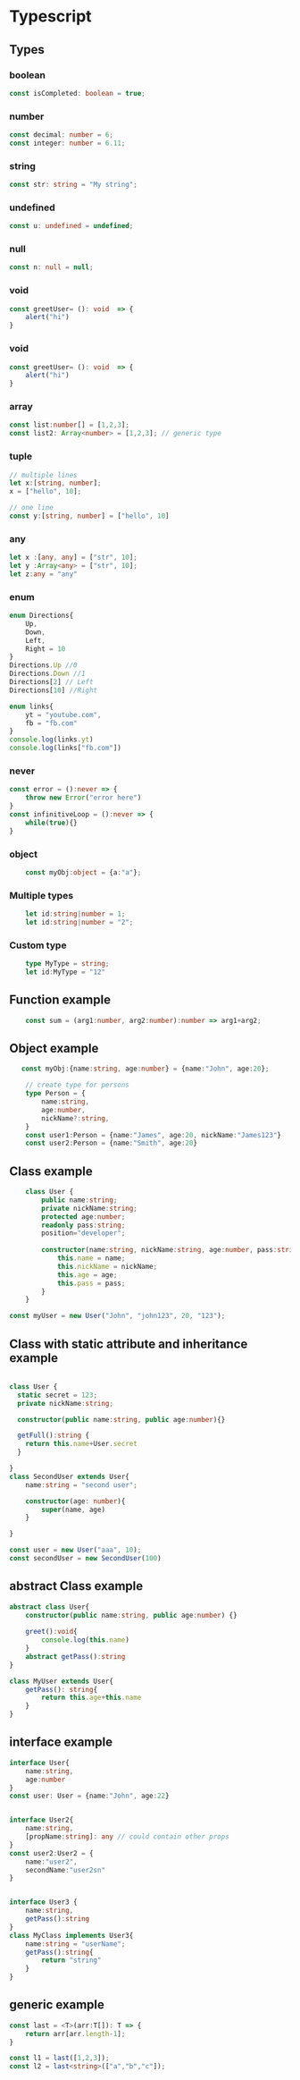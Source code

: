 # Typescript

## Types

### boolean
```typescript
const isCompleted: boolean = true;
```
### number
```typescript
const decimal: number = 6;
const integer: number = 6.11;
```

### string
```typescript
const str: string = "My string";
```

### undefined
```typescript
const u: undefined = undefined;
```

### null
```typescript
const n: null = null;
```

### void
```typescript
const greetUser= (): void  => {
    alert("hi")
}
```

### void
```typescript
const greetUser= (): void  => {
    alert("hi")
}
```

### array
```typescript
const list:number[] = [1,2,3]; 
const list2: Array<number> = [1,2,3]; // generic type
```

### tuple
```typescript
// multiple lines
let x:[string, number];
x = ["hello", 10];

// one line
const y:[string, number] = ["hello", 10]

```
### any
```typescript
let x :[any, any] = ["str", 10];
let y :Array<any> = ["str", 10];
let z:any = "any"
```

### enum
```typescript
enum Directions{
    Up,
    Down,
    Left,
    Right = 10
}
Directions.Up //0
Directions.Down //1
Directions[2] // Left
Directions[10] //Right

enum links{
    yt = "youtube.com",
    fb = "fb.com"
}
console.log(links.yt)
console.log(links["fb.com"])
```

### never
```typescript
const error = ():never => {
    throw new Error("error here")
}
const infinitiveLoop = ():never => {
    while(true){}
}

```

### object
```typescript
    const myObj:object = {a:"a"};
```

### Multiple types
```typescript
    let id:string|number = 1;
    let id:string|number = "2";
```

### Custom type
```typescript
    type MyType = string;
    let id:MyType = "12" 
```

## Function example
```typescript
    const sum = (arg1:number, arg2:number):number => arg1+arg2;
```

## Object example
```typescript
   const myObj:{name:string, age:number} = {name:"John", age:20};

    // create type for persons
    type Person = {
        name:string,
        age:number,
        nickName?:string,
    }
    const user1:Person = {name:"James", age:20, nickName:"James123"} 
    const user2:Person = {name:"Smith", age:20} 
```

## Class example
```typescript
    class User {
        public name:string;
        private nickName:string;
        protected age:number;
        readonly pass:string;
        position="developer";
        
        constructor(name:string, nickName:string, age:number, pass:string, position?:string) {
            this.name = name;
            this.nickName = nickName;
            this.age = age;
            this.pass = pass;
        }
    }

const myUser = new User("John", "john123", 20, "123");
```
## Class with static attribute and inheritance example
```typescript
   
class User {
  static secret = 123;
  private nickName:string;

  constructor(public name:string, public age:number){}   

  getFull():string {
    return this.name+User.secret
  }

}
class SecondUser extends User{
    name:string = "second user";

    constructor(age: number){
        super(name, age)
    }

}

const user = new User("aaa", 10);
const secondUser = new SecondUser(100)
```
## abstract Class example
```typescript
abstract class User{
    constructor(public name:string, public age:number) {}
    
    greet():void{
        console.log(this.name)
    }
    abstract getPass():string
}

class MyUser extends User{
    getPass(): string{
        return this.age+this.name
    }
}
```

## interface example
```typescript
interface User{
    name:string,
    age:number
}
const user: User = {name:"John", age:22}


interface User2{
    name:string,
    [propName:string]: any // could contain other props
}
const user2:User2 = {
    name:"user2",
    secondName:"user2sn"
}


interface User3 {
    name:string,
    getPass():string
}
class MyClass implements User3{
    name:string = "userName";
    getPass():string{
        return "string"
    }
}
```

## generic example
```typescript
const last = <T>(arr:T[]): T => {
    return arr[arr.length-1];
}

const l1 = last([1,2,3]);
const l2 = last<string>(["a","b","c"]);
```
